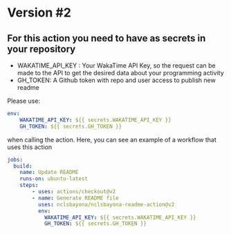 # Version \#2

## For this action you need to have as secrets in your repository

- WAKATIME_API_KEY : Your WakaTime API Key, so the request can be made to the API to get the desired data about your programming activity
- GH_TOKEN: A Github token with repo and user access to publish new readme

Please use:
```yaml
env:
    WAKATIME_API_KEY: ${{ secrets.WAKATIME_API_KEY }}
    GH_TOKEN: ${{ secrets.GH_TOKEN }}
```
when calling the action.
Here, you can see an example of a workflow that uses this action
```yaml
jobs:
  build:
    name: Update README
    runs-on: ubuntu-latest
    steps:
        - uses: actions/checkout@v2
        - name: Generate README file
          uses: nclsbayona/nclsbayona-readme-action@v2
          env:
            WAKATIME_API_KEY: ${{ secrets.WAKATIME_API_KEY }}
            GH_TOKEN: ${{ secrets.GH_TOKEN }}
```
